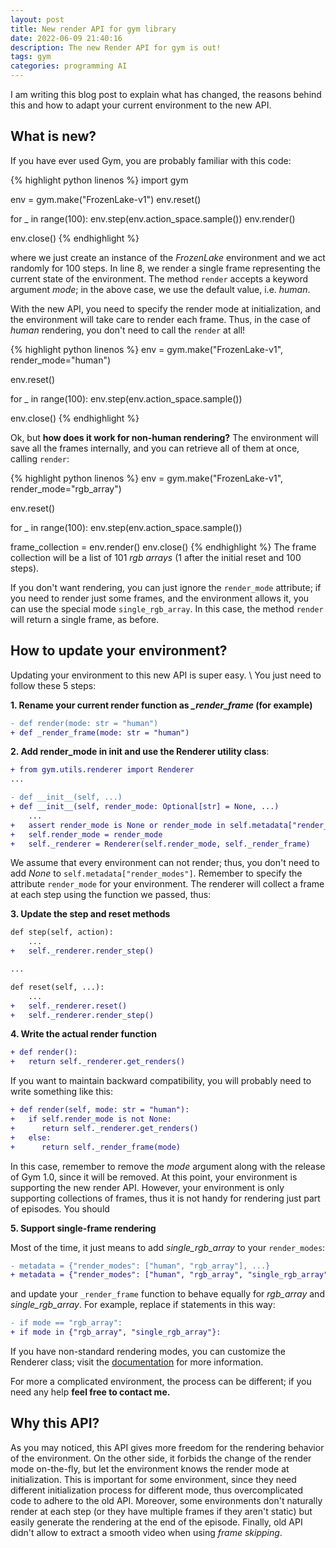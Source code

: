 ```yaml
---
layout: post
title: New render API for gym library
date: 2022-06-09 21:40:16
description: The new Render API for gym is out!
tags: gym
categories: programming AI
---
```


I am writing this blog post to explain what has changed, the reasons behind this and how to adapt your current environment to the new API.

## What is new?

If you have ever used Gym, you are probably familiar with this code:


{% highlight python linenos %}
import gym

env = gym.make("FrozenLake-v1")
env.reset()

for _ in range(100):
    env.step(env.action_space.sample())
    env.render()

env.close()
{% endhighlight %}

where we just create an instance of the *FrozenLake* environment and we act randomly for 100 steps. In line 8, we render a single frame representing the current state of the environment. The method `render` accepts a keyword argument *mode*; in the above case, we use the default value, i.e. *human*.

With the new API, you need to specify the render mode at initialization, and the environment will take care to render each frame. Thus, in the case of *human* rendering, you don't need to call the `render` at all!

{% highlight python linenos %}
env = gym.make("FrozenLake-v1", render_mode="human")

env.reset()

for _ in range(100):
    env.step(env.action_space.sample())

env.close()
{% endhighlight %}

Ok, but **how does it work for non-human rendering?**
The environment will save all the frames internally, and you can retrieve all of them at once, calling `render`:

{% highlight python linenos %}
env = gym.make("FrozenLake-v1", render_mode="rgb_array")

env.reset()

for _ in range(100):
    env.step(env.action_space.sample())

frame_collection = env.render()
env.close()
{% endhighlight %}
The frame collection will be a list of 101 *rgb arrays* (1 after the initial reset and 100 steps).

If you don't want rendering, you can just ignore the `render_mode` attribute; if you need to render just some frames, and the environment allows it, you can use the special mode `single_rgb_array`. In this case, the method `render` will return a single frame, as before.


## How to update your environment?

Updating your environment to this new API is super easy. \\
You just need to follow these 5 steps: 

**1. Rename your current render function as *_render_frame* (for example)**
```diff
- def render(mode: str = "human")
+ def _render_frame(mode: str = "human")
```

**2. Add render_mode in init and use the Renderer utility class**:
```diff
+ from gym.utils.renderer import Renderer
...

- def __init__(self, ...)
+ def __init__(self, render_mode: Optional[str] = None, ...)
    ...
+   assert render_mode is None or render_mode in self.metadata["render_modes"]
+   self.render_mode = render_mode
+   self._renderer = Renderer(self.render_mode, self._render_frame)
```

We assume that every environment can not render; thus, you don't need to add *None* to `self.metadata["render_modes"]`. Remember to specify the attribute `render_mode` for your environment. The renderer will collect a frame at each step using the function we passed, thus:

**3. Update the step and reset methods**
```diff
def step(self, action):
    ...
+   self._renderer.render_step()

...

def reset(self, ...):
    ...
+   self._renderer.reset()
+   self._renderer.render_step()
```


**4. Write the actual render function**
```diff
+ def render():
+   return self._renderer.get_renders()
```

If you want to maintain backward compatibility, you will probably need to write something like this:
```diff
+ def render(self, mode: str = "human"):
+   if self.render_mode is not None:
+      return self._renderer.get_renders()
+   else:
+      return self._render_frame(mode)
```
In this case, remember to remove the *mode* argument along with the release of Gym 1.0, since it will be removed.
At this point, your environment is supporting the new render API. However, your environment is only supporting collections of frames, thus it is not handy for rendering just part of episodes. You should

**5. Support single-frame rendering**

Most of the time, it just means to add *single_rgb_array* to your `render_modes`:

```diff
- metadata = {"render_modes": ["human", "rgb_array"], ...}
+ metadata = {"render_modes": ["human", "rgb_array", "single_rgb_array"], ...}
```

and update your `_render_frame` function to behave equally for *rgb_array* and *single_rgb_array*.
For example, replace if statements in this way:
```diff
- if mode == "rgb_array":
+ if mode in {"rgb_array", "single_rgb_array"}:
```

If you have non-standard rendering modes, you can customize the Renderer class; visit the [documentation](https://github.com/openai/gym/blob/master/gym/utils/renderer.py) for more information.

For more a complicated environment, the process can be different; if you need any help **feel free to contact me.** 

## Why this API?

As you may noticed, this API gives more freedom for the rendering behavior of the environment. On the other side, it forbids the change of the render mode on-the-fly, but let the environment knows the render mode at initialization. This is important for some environment, since they need different initialization process for different mode, thus overcomplicated code to adhere to the old API. Moreover, some environments don't naturally render at each step (or they have multiple frames if they aren't static) but easily generate the rendering at the end of the episode. Finally, old API didn't allow to extract a smooth video when using *frame skipping*.